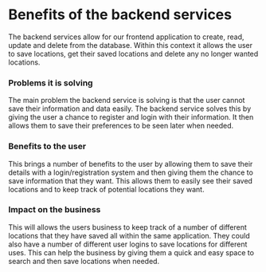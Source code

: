 # Benefits of the backend services

The backend services allow for our frontend application to create, read, update and delete from the database. Within this context it allows the user to save locations, get their saved locations and delete any no longer wanted locations.

### Problems it is solving

The main problem the backend service is solving is that the user cannot save their information and data easily. The backend service solves this by giving the user a chance to register and login with their information. It then allows them to save their preferences to be seen later when needed.

### Benefits to the user

This brings a number of benefits to the user by allowing them to save their details with a login/registration system and then giving them the chance to save information that they want. This allows them to easily see their saved locations and to keep track of potential locations they want.

### Impact on the business

This will allows the users business to keep track of a number of different locations that they have saved all within the same application. They could also have a number of different user logins to save locations for different uses. This can help the business by giving them a quick and easy space to search and then save locations when needed.